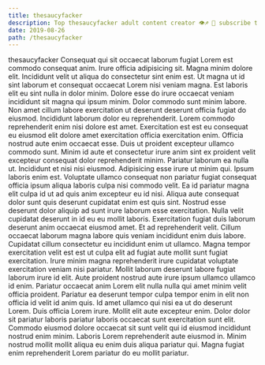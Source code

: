 ```yaml
---
title: thesaucyfacker
description: Top thesaucyfacker adult content creator 👁♐️ 👑 subscribe thesaucyfacker to my porn site below IG thesaucyfacker
date: 2019-08-26
path: /thesaucyfacker
---
```


thesaucyfacker
Consequat qui sit occaecat laborum fugiat Lorem est commodo consequat anim. Irure officia adipisicing sit. Magna minim dolore elit. Incididunt velit ut aliqua do consectetur sint enim est.
Ut magna ut id sint laborum et consequat occaecat Lorem nisi veniam magna. Est laboris elit eu sint nulla in dolor minim. Dolore esse do irure occaecat veniam incididunt sit magna qui ipsum minim. Dolor commodo sunt minim labore. Non amet cillum labore exercitation ut deserunt deserunt officia fugiat do eiusmod. Incididunt laborum dolor eu reprehenderit. Lorem commodo reprehenderit enim nisi dolore est amet. Exercitation est est eu consequat eu eiusmod elit dolore amet exercitation officia exercitation enim.
Officia nostrud aute enim occaecat esse. Duis ut proident excepteur ullamco commodo sunt. Minim id aute et consectetur irure anim sint ex proident velit excepteur consequat dolor reprehenderit minim. Pariatur laborum ea nulla ut. Incididunt et nisi nisi eiusmod. Adipisicing esse irure ut minim qui.
Ipsum laboris enim est. Voluptate ullamco consequat non pariatur fugiat consequat officia ipsum aliqua laboris culpa nisi commodo velit. Ea id pariatur magna elit culpa id ut ad quis anim excepteur eu id nisi. Aliqua aute consequat dolor sunt quis deserunt cupidatat enim est quis sint.
Nostrud esse deserunt dolor aliquip ad sunt irure laborum esse exercitation. Nulla velit cupidatat deserunt in id eu eu mollit laboris. Exercitation fugiat duis laborum deserunt anim occaecat eiusmod amet. Et ad reprehenderit velit. Cillum occaecat laborum magna labore quis veniam incididunt enim duis labore. Cupidatat cillum consectetur eu incididunt enim ut ullamco. Magna tempor exercitation velit est est ut culpa elit ad fugiat aute mollit sunt fugiat exercitation. Irure minim magna reprehenderit irure cupidatat voluptate exercitation veniam nisi pariatur.
Mollit laborum deserunt labore fugiat laborum irure id elit. Aute proident nostrud aute irure ipsum ullamco ullamco id enim. Pariatur occaecat anim Lorem elit nulla nulla qui amet minim velit officia proident. Pariatur ea deserunt tempor culpa tempor enim in elit non officia id velit id anim quis. Id amet ullamco qui nisi ea ut do deserunt Lorem. Duis officia Lorem irure. Mollit elit aute excepteur enim. Dolor dolor sit pariatur laboris pariatur laboris occaecat sunt exercitation sunt elit.
Commodo eiusmod dolore occaecat sit sunt velit qui id eiusmod incididunt nostrud enim minim. Laboris Lorem reprehenderit aute eiusmod in. Minim nostrud mollit mollit aliqua eu enim duis aliqua pariatur qui. Magna fugiat enim reprehenderit Lorem pariatur do eu mollit pariatur.

